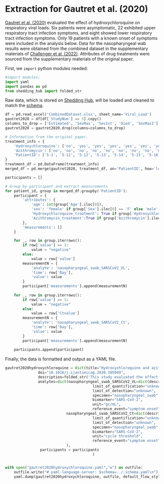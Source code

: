 # Extraction for Gautret et al. (2020)

[Gautret et al. (2020)](https://www.sciencedirect.com/science/article/pii/S0924857920300996?via%3Dihub) evaluated the effect of hydroxychloroquine on respiratory viral loads. Six patients were asymptomatic, 22 exhibited upper respiratory tract infection symptoms, and eight showed lower respiratory tract infection symptoms. Only 19 patients with a known onset of symptoms were included in the analysis below. Data for the nasopharyngeal wab results were obtained from the combined dataset in the supplementary materials of [Challenger et al. (2022)](https://doi.org/10.1186/s12916-021-02220-0). Attributes of drug treatments were sourced from the supplementary materials of the original paper.

First, we `import` python modules needed:

```python
#import modules;
import yaml
import pandas as pd
from shedding_hub import folded_str
```

Raw data, which is stored on [Shedding Hub](https://github.com/shedding-hub/shedding-hub/tree/main/data/gautret2020hydroxychloroquine), will be loaded and cleaned to match the [schema](https://github.com/shedding-hub/shedding-hub/blob/main/data/.schema.yaml). 

```python
df = pd.read_excel('CombinedDataset.xlsx', sheet_name='Viral_Load')
gautret2020 = df[df['StudyNum'] == 5].copy()
columns_to_drop = ['Estimated', 'SevMax', 'Sev1st', 'Died', 'SevMax3']
gautret2020 = gautret2020.drop(columns=columns_to_drop)

# Information from the original paper.
treatment_info = {
    'Hydroxychloroquine': ['no', 'yes', 'yes', 'yes', 'yes', 'yes', 'yes', 'yes', 'yes', 'yes', 'yes', 'yes', 'yes', 'yes', 'yes', 'yes', 'yes', 'yes','yes'],
    'Azithromycin': ['no', 'no', 'no', 'no', 'no', 'no', 'no', 'no', 'no', 'no', 'no', 'no', 'no', 'yes', 'yes', 'yes', 'yes', 'yes','yes'],
    'PatientID': ['5-1', '5-11', '5-12', '5-13', '5-14', '5-15', '5-16', '5-17', '5-18', '5-19', '5-20', '5-21', '5-22', '5-23', '5-24', '5-25', '5-26', '5-27', '5-28']
}
treatment_df = pd.DataFrame(treatment_info)
merged_df = pd.merge(gautret2020, treatment_df, on='PatientID', how='left')

participants = []

# Group by participant and extract measurements
for patient_id, group in merged_df.groupby('PatientID'):
    participant = {
        'attributes': {
            'age': int(group['Age'].iloc[0]),
            'sex': 'female' if group['Sex'].iloc[0] == 'F' else 'male',
            'Hydroxychloroquine_treatment': True if group['Hydroxychloroquine'].iloc[0] == 'yes' else False,
            'Azithromycin_treatment':True if group['Azithromycin'].iloc[0] == 'yes' else False
        },
        'measurements': []
    }

    for _, row in group.iterrows():
        if row['value'] == 1:
            value = "negative"
        else:
            value = row['value']
        measurementN = {
            'analyte': 'nasopharyngeal_swab_SARSCoV2_VL',
            'time': row['Day'],
            'value': value
        }
        participant['measurements'].append(measurementN)
    
    for _, row in group.iterrows():
        if row['value'] == 1:
            value = "negative"
        else:
            value = row['Ctvalue']
        measurementN = {
            'analyte': 'nasopharyngeal_swab_SARSCoV2_Ct',
            'time': row['Day'],
            'value': value
        }
        participant['measurements'].append(measurementN)
        
    participants.append(participant)
```

Finally, the data is formatted and output as a YAML file.

```python
gautret2020hydroxychloroquine = dict(title="Hydroxychloroquine and azithromycin as a treatment of COVID-19:results of an open-label non-randomized clinical trial",
               doi="10.1016/j.ijantimicag.2020.105949",
               description=folded_str('This study evaluated the effect of hydroxychloroquine on respiratory viral loads. Six patients were asymptomatic, 22 exhibited upper respiratory tract infection symptoms, and eight showed lower respiratory tract infection symptoms. Only 19 patients with a known onset of symptoms were included in the analysis below. Data for the nasopharyngeal swab results were obtained from the combined dataset in the supplementary materials of Challenger et al. (2022). Attributes of drug treatments were sourced from the supplementary materials of the original paper.\n'),
               analytes=dict(nasopharyngeal_swab_SARSCoV2_VL=dict(description=folded_str("SARS-CoV-2 RNA genome copy concentration in nasopharyngeal swab samples. Viral load concentrations were obtained from the combined dataset in the supplementary materials of Challenger et al. (2022) Viral load values were estimated using an average standard curve.\n"),
                                        limit_of_quantification="unknown",
                                        limit_of_detection="unknown",
                                        specimen="nasopharyngeal_swab", 
                                        biomarker="SARS-CoV-2", 
                                        unit="gc/mL",
                                        reference_event="symptom onset",),
                            nasopharyngeal_swab_SARSCoV2_Ct=dict(description=folded_str("Cycle threshold (Ct) values targeting the E gene in nasopharyngeal swab samples.\n"),
                                        limit_of_quantification="unknown",
                                        limit_of_detection="unknown",
                                        specimen="nasopharyngeal_swab", 
                                        biomarker="SARS-CoV-2", 
                                        unit="cycle threshold",
                                        reference_event="symptom onset",)
                            ),
                participants = participants
                                        )


with open("gautret2020hydroxychloroquine.yaml","w") as outfile:
    outfile.write("# yaml-language-server: $schema=../.schema.yaml\n")
    yaml.dump(gautret2020hydroxychloroquine, outfile, default_flow_style=False, sort_keys=False)
```
